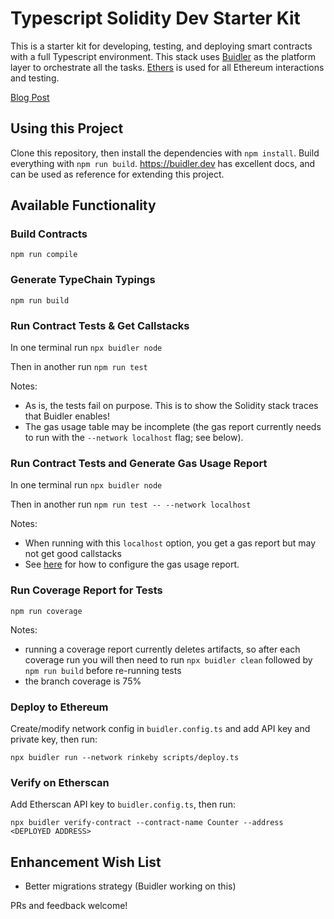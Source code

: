 # Typescript Solidity Dev Starter Kit

This is a starter kit for developing, testing, and deploying smart contracts with a full Typescript environment. This stack uses [Buidler](https://buidler.dev) as the platform layer to orchestrate all the tasks. [Ethers](https://docs.ethers.io/ethers.js/html/index.html) is used for all Ethereum interactions and testing.

[Blog Post](https://medium.com/@rahulsethuram/the-new-solidity-dev-stack-buidler-ethers-waffle-typescript-tutorial-f07917de48ae)

## Using this Project

Clone this repository, then install the dependencies with `npm install`. Build everything with `npm run build`. https://buidler.dev has excellent docs, and can be used as reference for extending this project.

## Available Functionality

### Build Contracts

`npm run compile`

### Generate TypeChain Typings

`npm run build`

### Run Contract Tests & Get Callstacks

In one terminal run `npx buidler node`

Then in another run `npm run test`

Notes:

 - As is, the tests fail on purpose. This is to show the Solidity stack traces that Buidler enables!
 - The gas usage table may be incomplete (the gas report currently needs to run with the `--network localhost` flag; see below).

### Run Contract Tests and Generate Gas Usage Report

In one terminal run `npx buidler node`

Then in another run `npm run test -- --network localhost`

Notes:

 - When running with this `localhost` option, you get a gas report but may not get good callstacks
 - See [here](https://github.com/cgewecke/eth-gas-reporter#installation-and-config) for how to configure the gas usage report.

### Run Coverage Report for Tests

`npm run coverage`

Notes:

 - running a coverage report currently deletes artifacts, so after each coverage run you will then need to run `npx buidler clean` followed by `npm run build` before re-running tests
 - the branch coverage is 75%

### Deploy to Ethereum

Create/modify network config in `buidler.config.ts` and add API key and private key, then run:

`npx buidler run --network rinkeby scripts/deploy.ts`

### Verify on Etherscan

Add Etherscan API key to `buidler.config.ts`, then run:

`npx buidler verify-contract --contract-name Counter --address <DEPLOYED ADDRESS>`

## Enhancement Wish List

- Better migrations strategy (Buidler working on this)

PRs and feedback welcome!
